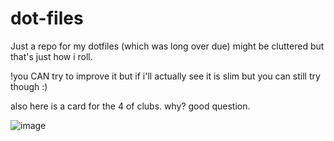 # dot-files
Just a repo for my dotfiles (which was long over due) might be cluttered but that's just how i roll. 

!you CAN try to improve it but if i'll actually see it is slim but you can still try though :)

also here is a card for the 4 of clubs. why? good question.



![image](https://user-images.githubusercontent.com/74723217/214575278-d1818b4d-1126-4146-b62c-e0eb2007ee7a.png)
